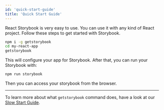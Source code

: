 ```yaml
---
id: 'quick-start-guide'
title: 'Quick Start Guide'
---
```


React Storybook is very easy to use. You can use it with any kind of React project.
Follow these steps to get started with Storybook.

```sh
npm i -g getstorybook
cd my-react-app
getstorybook
```

This will configure your app for Storybook. After that, you can run your Storybook with:

```sh
npm run storybook
```

Then you can access your storybook from the browser.

* * *

To learn more about what `getstorybook` command does, have a look at our [Slow Start Guide](/docs/react-storybook/basics/slow-start-guide).
